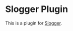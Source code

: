 # Slogger Plugin
This is a plugin for [Slogger](https://github.com/ttscoff/Slogge://github.com/ttscoff/Slogger).
